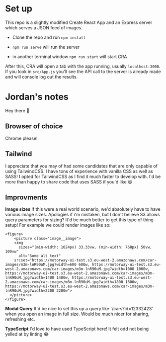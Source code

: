# Set up

This repo is a slightly modified Create React App and an Express server which serves a JSON feed of images.

- Clone the repo and run `npm install`

- `npm run serve` will run the server

- in another terminal window `npm run start` will start CRA

After this, CRA will open a tab with the app running, usually `localhost:3000`. If you look in `src/App.js` you'll see the API call to the server is already made and will console log out the results.

# Jordan's notes
Hey there 👋

## Browser of choice
Chrome please!

## Tailwind

I appreciate that you may of had some candidates that are only capable of using TailwindCSS. I have tons of experience with vanilla CSS as well as SASS! I opted for TailwindCSS as I find it much faster to develop with. I'd be more than happy to share code that uses SASS if you'd like 😃

## Improvments

**Image sizes**
If this were a real world scenario, we'd absolutely have to have various image sizes. Apologies if i'm mistaken, but I don't believe S3 allows query parameters for sizing? It'd be much better to get this type of thing setup! For example we could render images like so:

```
<figure>
    <picture class="image__image">
    <img 
      sizes="(min-width: 1024px) 33.33vw, (min-width: 768px) 50vw, 100vw"
      alt="Some alt text" 
    srcset="https://motorway-ui-test.s3.eu-west-2.amazonaws.com/car-images/m3m-lnR90uM.jpg?width=600 600w, https://motorway-ui-test.s3.eu-west-2.amazonaws.com/car-images/m3m-lnR90uM.jpg?width=1000 1000w, https://motorway-ui-test.s3.eu-west-2.amazonaws.com/car-images/m3m-lnR90uM.jpg?width=1400 1400w, https://motorway-ui-test.s3.eu-west-2.amazonaws.com/car-images/m3m-lnR90uM.jpg?width=1800 1800w, https://motorway-ui-test.s3.eu-west-2.amazonaws.com/car-images/m3m-lnR90uM.jpg?width=2200 2200w">
  </picture>
</figure>
```

**Modal Query**
It'd be nice to set this up a query like `/cars?id=12332423' when you open an image in full size. Would be much nicer for sharing, refreshing etc.

**TypeScript**
I'd love to have used TypeScript here! It felt odd not being yelled at by linting 😂


